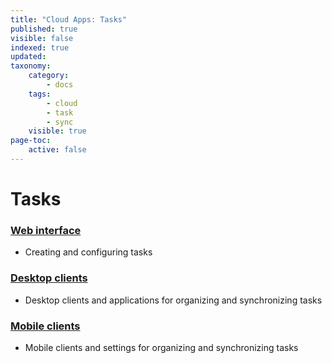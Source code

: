 ```yaml
---
title: "Cloud Apps: Tasks"
published: true
visible: false
indexed: true
updated:
taxonomy:
    category:
        - docs
    tags:
        - cloud
        - task
        - sync
    visible: true
page-toc:
    active: false
---
```


# Tasks

### [Web interface](web)
- Creating and configuring tasks

### [Desktop clients](desktop)
- Desktop clients and applications for organizing and synchronizing tasks

### [Mobile clients](mobile)
- Mobile clients and settings for organizing and synchronizing tasks
